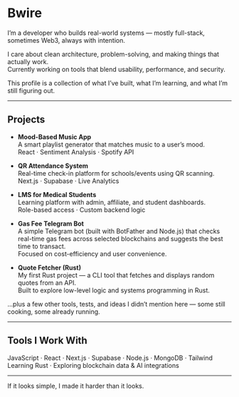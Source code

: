 # Bwire

I’m a developer who builds real-world systems — mostly full-stack, sometimes Web3, always with intention.

I care about clean architecture, problem-solving, and making things that actually work.  
Currently working on tools that blend usability, performance, and security.

This profile is a collection of what I’ve built, what I’m learning, and what I’m still figuring out.

---

## Projects

- **Mood-Based Music App**  
  A smart playlist generator that matches music to a user’s mood.  
  React · Sentiment Analysis · Spotify API

- **QR Attendance System**  
  Real-time check-in platform for schools/events using QR scanning.  
  Next.js · Supabase · Live Analytics

- **LMS for Medical Students**  
  Learning platform with admin, affiliate, and student dashboards.  
  Role-based access · Custom backend logic
  
- **Gas Fee Telegram Bot**  
  A simple Telegram bot (built with BotFather and Node.js) that checks real-time gas fees across selected blockchains and suggests the best time to transact.  
  Focused on cost-efficiency and user convenience.

- **Quote Fetcher (Rust)**  
  My first Rust project — a CLI tool that fetches and displays random quotes from an API.  
  Built to explore low-level logic and systems programming in Rust.

...plus a few other tools, tests, and ideas I didn’t mention here — some still cooking, some already running.


---

## Tools I Work With

JavaScript · React · Next.js · Supabase · Node.js · MongoDB · Tailwind  
Learning Rust · Exploring blockchain data & AI integrations

---

If it looks simple, I made it harder than it looks.
